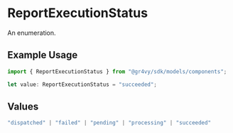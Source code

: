 # ReportExecutionStatus

An enumeration.

## Example Usage

```typescript
import { ReportExecutionStatus } from "@gr4vy/sdk/models/components";

let value: ReportExecutionStatus = "succeeded";
```

## Values

```typescript
"dispatched" | "failed" | "pending" | "processing" | "succeeded"
```